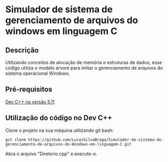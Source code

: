 # Simulador de sistema de gerenciamento de arquivos do windows em linguagem C

## Descrição
Utilizando conceitos de alocação de memória e estruturas de dados, esse código utiliza o modelo árvore para imitar o gerenciamento de arquivos do sistema operacional Windows.

## Pré-requisitos
[Dev C++ na versão 5.11](https://sourceforge.net/projects/orwelldevcpp/)

## Utilização do código no Dev C++
Clone o projeto na sua máquina utilizando git bash:

```
git clone https://github.com/LucasSilvaBraga/Simulador-de-sistema-de-gerenciamento-de-arquivos-do-Windows-em-linguagem-C.git
```
Abra o arquivo "Diretorio.cpp" e execute-o.